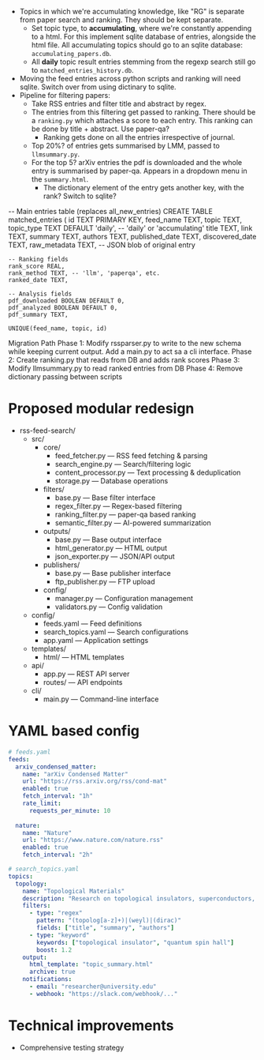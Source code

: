 - Topics in which we're accumulating knowledge, like "RG" is separate from paper search and ranking. They should be kept separate.
	- Set topic type, to **accumulating**, where we're constantly appending to a html. For this implement sqlite database of entries, alongside the html file. All accumulating topics should go to an sqlite database: `accumulating_papers.db`.
	- All **daily** topic result entries stemming from the regexp search still go to `matched_entries_history.db`.
- Moving the feed entries across python scripts and ranking will need sqlite. Switch over from using dictinary to sqlite.
- Pipeline for filtering papers:
	- Take RSS entries and filter title and abstract by regex.
	- The entries from this filtering get passed to ranking. There should be a `ranking.py` which attaches a score to each entry. This ranking can be done by title + abstract. Use paper-qa? 
		- Ranking gets done on all the entries irrespective of journal.
	- Top 20%? of entries gets summarised by LMM, passed to `llmsummary.py`. 
	- For the top 5? arXiv entries the pdf is downloaded and the whole entry is summarised by paper-qa. Appears in a dropdown menu in the `summary.html`.
		- The dictionary element of the entry gets another key, with the rank? Switch to sqlite?

-- Main entries table (replaces all_new_entries)
CREATE TABLE matched_entries (
    id TEXT PRIMARY KEY,
    feed_name TEXT,
    topic TEXT,
    topic_type TEXT DEFAULT 'daily', -- 'daily' or 'accumulating'
    title TEXT,
    link TEXT,
    summary TEXT,
    authors TEXT,
    published_date TEXT,
    discovered_date TEXT,
    raw_metadata TEXT, -- JSON blob of original entry
    
    -- Ranking fields
    rank_score REAL,
    rank_method TEXT, -- 'llm', 'paperqa', etc.
    ranked_date TEXT,
    
    -- Analysis fields  
    pdf_downloaded BOOLEAN DEFAULT 0,
    pdf_analyzed BOOLEAN DEFAULT 0,
    pdf_summary TEXT,
    
    UNIQUE(feed_name, topic, id)

Migration Path
Phase 1: Modify rssparser.py to write to the new schema while keeping current output. Add a main.py to act sa a cli interface.
Phase 2: Create ranking.py that reads from DB and adds rank scores
Phase 3: Modify llmsummary.py to read ranked entries from DB
Phase 4: Remove dictionary passing between scripts

# Proposed modular redesign
- rss-feed-search/
  - src/
    - core/
      - feed_fetcher.py — RSS feed fetching & parsing
      - search_engine.py — Search/filtering logic
      - content_processor.py — Text processing & deduplication
      - storage.py — Database operations
    - filters/
      - base.py — Base filter interface
      - regex_filter.py — Regex-based filtering
      - ranking_filter.py — paper-qa based ranking
      - semantic_filter.py — AI-powered summarization
    - outputs/
      - base.py — Base output interface
      - html_generator.py — HTML output
      - json_exporter.py — JSON/API output
    - publishers/
      - base.py — Base publisher interface
      - ftp_publisher.py — FTP upload
    - config/
      - manager.py — Configuration management
      - validators.py — Config validation
  - config/
    - feeds.yaml — Feed definitions
    - search_topics.yaml — Search configurations
    - app.yaml — Application settings
  - templates/
    - html/ — HTML templates
  - api/
    - app.py — REST API server
    - routes/ — API endpoints
  - cli/
    - main.py — Command-line interface

# YAML based config
```yaml
# feeds.yaml
feeds:
  arxiv_condensed_matter:
    name: "arXiv Condensed Matter"
    url: "https://rss.arxiv.org/rss/cond-mat"
    enabled: true
    fetch_interval: "1h"
    rate_limit: 
      requests_per_minute: 10
    
  nature:
    name: "Nature"
    url: "https://www.nature.com/nature.rss"
    enabled: true
    fetch_interval: "2h"

# search_topics.yaml
topics:
  topology:
    name: "Topological Materials"
    description: "Research on topological insulators, superconductors, and related materials"
    filters:
      - type: "regex"
        pattern: "(topolog[a-z]+)|(weyl)|(dirac)"
        fields: ["title", "summary", "authors"]
      - type: "keyword"
        keywords: ["topological insulator", "quantum spin hall"]
        boost: 1.2
    output:
      html_template: "topic_summary.html"
      archive: true
    notifications:
      - email: "researcher@university.edu"
      - webhook: "https://slack.com/webhook/..."
```

# Technical improvements
- Comprehensive testing strategy

